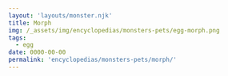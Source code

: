 ```yaml
---
layout: 'layouts/monster.njk'
title: Morph
img: /_assets/img/encyclopedias/monsters-pets/egg-morph.png
tags:
  - egg
date: 0000-00-00
permalink: 'encyclopedias/monsters-pets/morph/'
---
```

